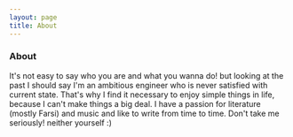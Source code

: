 ```yaml
---
layout: page
title: About
---
```

<h3>About</h3>
<p class="message">
  It's not easy to say who you are and what you wanna do! but looking at the past I should say I'm an ambitious engineer who is never satisfied with current state. That's why I find it necessary to enjoy simple things in life, because I can't make things a big deal. I have a passion for literature (mostly Farsi) and music and like to write from time to time. Don't take me seriously! neither yourself :)
</p>
